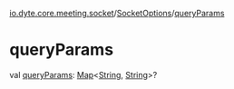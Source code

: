 [io.dyte.core.meeting.socket](../index.md)/[SocketOptions](index.md)/[queryParams](query-params.md)

# queryParams


val [queryParams](query-params.md): [Map](https://kotlinlang.org/api/latest/jvm/stdlib/kotlin.collections/-map/index.html)&lt;[String](https://kotlinlang.org/api/latest/jvm/stdlib/kotlin/-string/index.html), [String](https://kotlinlang.org/api/latest/jvm/stdlib/kotlin/-string/index.html)&gt;?
